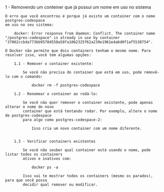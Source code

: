 1 - Removendo um conteiner que já possui um  nome em uso no sistema

    O erro que você encontrou é porque já existe um container com o nome postgres-codespace
    em uso no seu sistema:

        docker: Error response from daemon: Conflict. The container name "/postgres-codespace" is already in use by container "37062ccbda773bb95784558a58fa1062325f62a239e1961e4a6d0f1af5538754".

    O Docker não permite que dois containers tenham o mesmo nome. Para resolver isso, você tem algumas opções:

        1.1 - Remover o container existente:

            Se você não precisa do container que está em uso, pode removê-lo com o comando:
    
                docker rm -f postgres-codespace

        1.2 - Renomear o container ao rodá-lo:

            Se você não quer remover o container existente, pode apenas alterar o nome do novo 
            container que está tentando rodar. Por exemplo, altere o nome de postgres-codespace 
            para algo como postgres-codespace-2:

                Isso cria um novo container com um nome diferente.
        
        
        1.3 - Verificar containers existentes

            Se você não souber qual container está usando o nome, pode listar todos os containers
            ativos e inativos com:

                docker ps -a

            Isso vai te mostrar todos os containers (mesmo os parados), para que você possa 
            decidir qual remover ou modificar.

